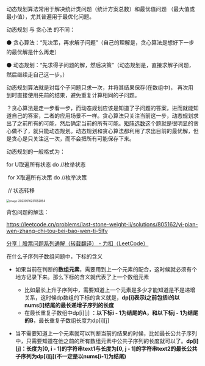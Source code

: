 动态规划算法常用于解决统计类问题（统计方案总数）和最优值问题 （最大值或最小值），尤其普遍用于最优化问题。

动态规划 与 贪心法 的不同：

 ⚫ 贪心算法：“先决策，再求解子问题”（自己的理解是，贪心算法是想好下一步的最优解是什么再走） 

⚫ 动态规划：“先求得子问题的解，然后决策”（动态规划是，直接求解子问题，然后继续走自己这一步。）

动态规划算法就是对每个子问题只求一次，并将其结果保存(在数组中)， 再次用到时直接使用先前的结果，避免重复计算相同的子问题。

？贪心算法是走一步看一步，而动态规划应该是知道了子问题的答案，进而就能知道自己的答案，二者的应用场景不一样。贪心算法只关注当前这一步，动态规划求出了之前所有的可能，然后确定当前的所有可能。[矩阵选数](https://oj.qd.sdu.edu.cn/v2/problemSet/34/problem/0/2)这个题就是很明显的贪心做不了，就只能动态规划。动态规划和贪心算法都利用了求出目前的最优解，但是贪心是只关注这一次，而不会把所有可能保存下来。

动态规划的一般格式为：

for U取遍所有状态 do //枚举状态 

​	for X取遍所有决策 do //枚举决策 

​		// 状态转移

<img src="C:\Users\痞妖\AppData\Roaming\Typora\typora-user-images\image-20230516231052854.png" alt="image-20230516231052854" style="zoom:50%;" />

背包问题的解法：

https://leetcode.cn/problems/last-stone-weight-ii/solutions/805162/yi-pian-wen-zhang-chi-tou-bei-bao-wen-ti-5lfv

[分享｜股票问题系列通解（转载翻译） - 力扣（LeetCode）](https://leetcode.cn/circle/discuss/qiAgHn/)

在什么子序列子数组问题中，下标的含义

* 如果当前在判断的**数组元素**，需要用到上一个元素的配合，这时候就必须有个地方记录下来。那么下标的含义就代表了上一个数组元素
  * 比如最长上升子序列中，需要知道上一个元素是多少才能知道是不是递增关系，这时候dp数组的下标的含义就是，**dp[i]表示i之前包括i的以nums[i]结尾的最长递增子序列的长度**
  * 在最长重复子数组中dp\[i][j] ：**以下标i - 1为结尾的A，和以下标j - 1为结尾的B**，最长重复子数组长度为dp\[i][j]

* 当不需要知道上一个元素就可以判断当前的结果的时候，比如最长公共子序列中，只需要知道在他之前的所有数组元素中公共子序列的长度就可以了。**dp\[i][j]：长度为[0, i - 1]的字符串text1与长度为[0, j - 1]的字符串text2的最长公共子序列为dp\[i][j]\(不一定是以nums[i-1]为结尾)**